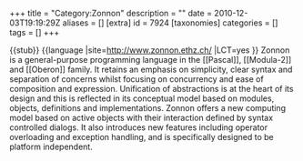 +++
title = "Category:Zonnon"
description = ""
date = 2010-12-03T19:19:29Z
aliases = []
[extra]
id = 7924
[taxonomies]
categories = []
tags = []
+++

{{stub}}
{{language
|site=http://www.zonnon.ethz.ch/
|LCT=yes
}}
Zonnon is a general-purpose programming language in the [[Pascal]], [[Modula-2]] and [[Oberon]] family. It retains an emphasis on simplicity, clear syntax and separation of concerns whilst focusing on concurrency and ease of composition and expression. Unification of abstractions is at the heart of its design and this is reflected in its conceptual model based on modules, objects, definitions and implementations. Zonnon offers a new computing model based on active objects with their interaction defined by syntax controlled dialogs. It also introduces new features including operator overloading and exception handling, and is specifically designed to be platform independent.
